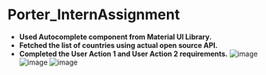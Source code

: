 # Porter_InternAssignment

- **Used Autocomplete component from Material UI Library.**
- **Fetched the list of countries using actual open source API.**
- **Completed the User Action 1 and User Action 2 requirements.**
![image](https://user-images.githubusercontent.com/63850631/201528641-115831f5-44c9-41dc-9f82-38f9897145dc.png)
![image](https://user-images.githubusercontent.com/63850631/201528656-8dacd3ef-d114-4e0a-afcb-b2fcf8c1bdab.png)
![image](https://user-images.githubusercontent.com/63850631/201528666-1652a698-b012-40f9-92ea-5f4771670f18.png)
